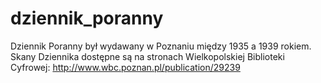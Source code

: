 # dziennik_poranny
Dziennik Poranny był wydawany w Poznaniu między 1935 a 1939 rokiem. Skany Dziennika dostępne są na stronach Wielkopolskiej Biblioteki Cyfrowej: http://www.wbc.poznan.pl/publication/29239
